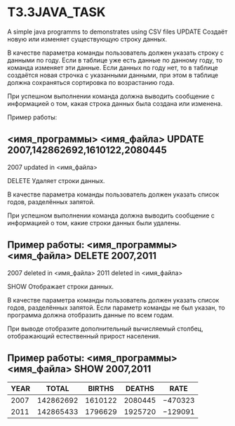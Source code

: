 # T3.3JAVA_TASK
A simple java programms to demonstrates using CSV files 
UPDATE 
Создаёт новую или изменяет существующую строку данных.

В качестве параметра команды пользователь должен указать строку с данными по году. Если в таблице уже есть данные по данному году, то команда изменяет эти данные. Если данных по году нет, то в таблице создаётся новая строчка с указанными данными, при этом в таблице должна сохраняться сортировка по возрастанию года.

При успешном выполнении команда должна выводить сообщение с информацией о том, какая строка данных была создана или изменена.

Пример работы:

<имя_программы> <имя_файла> UPDATE 2007,142862692,1610122,2080445
--
2007 updated in <имя_файла>

DELETE 	Удаляет строки данных.

В качестве параметра команды пользователь должен указать список годов, разделённых запятой.

При успешном выполнении команда должна выводить сообщение с информацией о том, какие строки данных были удалены.

Пример работы:
<имя_программы> <имя_файла> DELETE 2007,2011
--
2007 deleted in <имя_файла>
2011 deleted in <имя_файла>

SHOW 	Отображает строки данных.

В качестве параметра команды пользователь должен указать список годов, разделённых запятой. Если параметр команды не был указан, то программа должна отобразить данные по всем годам.

При выводе отобразите дополнительный вычисляемый столбец, отображающий естественный прирост населения.

Пример работы:
<имя_программы> <имя_файла> SHOW 2007,2011
--
| YEAR |     TOTAL |    BIRTHS |    DEATHS |      RATE |
| ---- | --------- | --------- | --------- | --------- |
| 2007 | 142862692 |   1610122 |   2080445 |   −470323 |
| 2011 | 142865433 |   1796629 |   1925720 |   −129091 |
